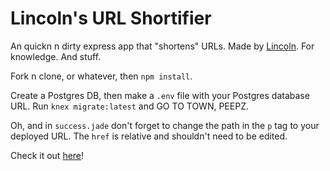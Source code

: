 # Lincoln's URL Shortifier

An quickn n dirty express app that "shortens" URLs. Made by [Lincoln](http://jlincolndennis.com). For knowledge. And stuff.

Fork n clone, or whatever, then `npm install`.

Create a Postgres DB, then make a `.env` file with your Postgres database URL. Run `knex migrate:latest` and GO TO TOWN, PEEPZ.

Oh, and in `success.jade` don't forget to change the path in the `p` tag to your deployed URL. The `href` is relative and shouldn't need to be edited.

Check it out [here](https://lincolns-urlshortifier.herokuapp.com/)!
